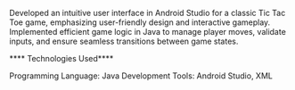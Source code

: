 Developed an intuitive user interface in Android Studio for a classic Tic Tac Toe game, emphasizing user-friendly design and interactive gameplay.
Implemented efficient game logic in Java to manage player moves, validate inputs, and ensure seamless transitions between game states.

**** Technologies Used****

Programming Language: Java
Development Tools: Android Studio, XML
